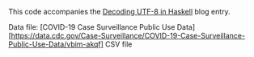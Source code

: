 This code accompanies the
[Decoding UTF-8 in Haskell](https://www.extrema.is/blog/2021/05/10/decoding-utf8-in-haskell)
blog entry.

Data file: [COVID-19 Case Surveillance Public Use Data][https://data.cdc.gov/Case-Surveillance/COVID-19-Case-Surveillance-Public-Use-Data/vbim-akqf] CSV file
